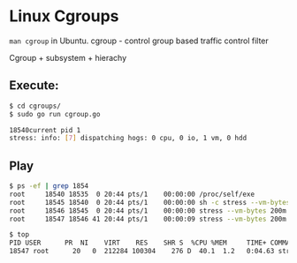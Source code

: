 # Linux Cgroups

`man cgroup` in Ubuntu.
cgroup - control group based traffic control filter

Cgroup + subsystem + hierachy

## Execute:

```sh
$ cd cgroups/
$ sudo go run cgroup.go
```
```sh
18540current pid 1
stress: info: [7] dispatching hogs: 0 cpu, 0 io, 1 vm, 0 hdd
```

## Play

```sh
$ ps -ef | grep 1854
root     18540 18535  0 20:44 pts/1    00:00:00 /proc/self/exe
root     18545 18540  0 20:44 pts/1    00:00:00 sh -c stress --vm-bytes 200m --vm-keep -m 1
root     18546 18545  0 20:44 pts/1    00:00:00 stress --vm-bytes 200m --vm-keep -m 1
root     18547 18546 41 20:44 pts/1    00:00:09 stress --vm-bytes 200m --vm-keep -m 1
```
```sh
$ top
PID USER      PR  NI    VIRT    RES    SHR S  %CPU %MEM     TIME+ COMMAND
18547 root      20   0  212284 100304    276 D  40.1  1.2   0:04.63 stress
```
